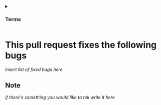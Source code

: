 <details>
<summary><h3>Terms</h3></summary>
    By submitung this pull request you are agreeing to:
    - follow the Contribution Giudelines
    - to the project's license
</details>

# This pull request fixes the following bugs
*insert list of fixed bugs here*



## Note
*if there's something you would like to tell write it here*